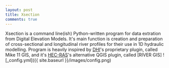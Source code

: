 ```yaml
---
layout: post
title: Xsection
comments: true
---
```


Xsection is a command line(ish) Python-written program for data extration from Digital Elevation Models. It's main function is creation and preparation of cross-sectional and longitudinal river profiles for their use in 1D hydraulic modelling. Program is heavily inspired by [DHI](https://www.mikepoweredbydhi.com/products/mike-11)'s proprietary plugin, called Mike 11 GIS, and it's [HEC-RAS](http://www.hec.usace.army.mil/software/hec-ras/)'s alternative QGIS plugin, called [RIVER GIS]
![_config.yml]({{ site.baseurl }}/images/config.png)


